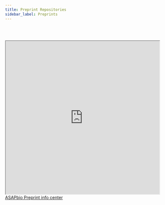 ```yaml
---
title: Preprint Repositories
sidebar_label: Preprints
---
```


<br></br>
<iframe src="https://asapbio.org/preprint-info" width="100%" height="500" title="CSS Stacking, Absolute 1"></iframe>
<figcaption><a href = "https://asapbio.org/preprint-info">ASAPbio Preprint info center</a></figcaption>
